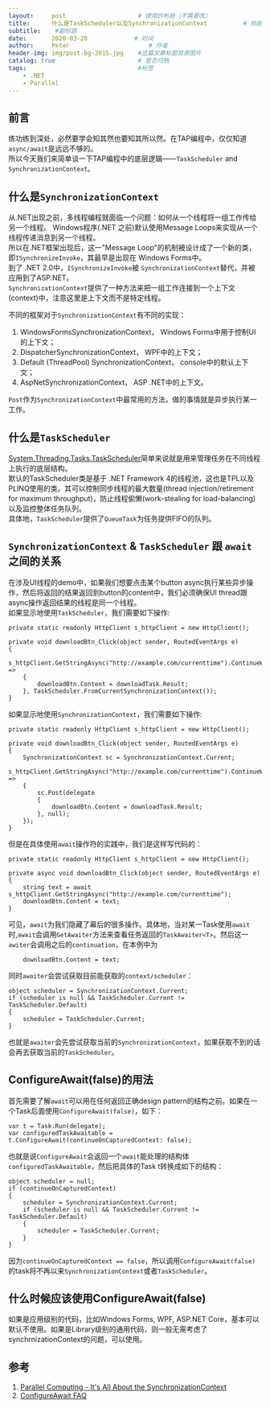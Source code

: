 ```yaml
---
layout:     post                    # 使用的布局（不需要改）
title:      什么是TaskScheduler以及SynchronizationContext          # 标题 
subtitle:    #副标题
date:       2020-03-28             # 时间
author:     Peter                      # 作者
header-img: img/post-bg-2015.jpg    #这篇文章标题背景图片
catalog: true                       # 是否归档
tags:                               #标签
    - .NET
    - Parallel
---
```


## 前言

练功练到深处，必然要学会知其然也要知其所以然。在TAP编程中，仅仅知道`async/await`是远远不够的。  
所以今天我们来简单谈一下TAP编程中的底层逻辑——`TaskScheduler` and `SynchronizationContext`。  

## 什么是`SynchronizationContext`

从.NET出现之前，多线程编程就面临一个问题：如何从一个线程将一组工作传给另一个线程。  Windows程序(.NET 之前)默认使用Message Loops来实现从一个线程传递消息到另一个线程。  
所以在.NET框架出现后，这一"Message Loop"的机制被设计成了一个新的类，即`ISynchronizeInvoke`，其最早是出现在 Windows Forms中。  
到了 .NET 2.0中，`ISynchronizeInvoke`被 `SynchronizationContext`替代，并被应用到了ASP.NET。  
`SynchronizationContext`提供了一种方法来把一组工作连接到一个上下文(context)中，注意这里是上下文而不是特定线程。  

不同的框架对于`SynchronizationContext`有不同的实现：
1. WindowsFormsSynchronizationContext， Windows Forms中用于控制UI的上下文；
2. DispatcherSynchronizationContext， WPF中的上下文；
3. Default (ThreadPool) SynchronizationContext， console中的默认上下文；
4. AspNetSynchronizationContext， ASP .NET中的上下文。

`Post`作为`SynchronizationContext`中最常用的方法，做的事情就是异步执行某一工作。  


## 什么是`TaskScheduler`

[System.Threading.Tasks.TaskScheduler](https://docs.microsoft.com/en-us/dotnet/api/system.threading.tasks.taskscheduler?view=netframework-4.8)简单来说就是用来管理任务在不同线程上执行的底层结构。  
默认的TaskScheduler类是基于 .NET Framework 4的线程池，这也是TPL以及PLINQ使用的类。其可以控制同步线程的最大数量(thread injection/retirement for maximum throughput)，防止线程偷懒(work-stealing for load-balancing)以及监控整体任务队列。  
具体地，`TaskScheduler`提供了`QueueTask`为任务提供FIFO的队列。

## `SynchronizationContext` & `TaskScheduler` 跟 `await`之间的关系

在涉及UI线程的demo中，如果我们想要点击某个button async执行某些异步操作，然后将返回的结果返回到button的content中，我们必须确保UI thread跟async操作返回结果的线程是同一个线程。  
如果显示地使用`TaskScheduler`，我们需要如下操作:

```
private static readonly HttpClient s_httpClient = new HttpClient();

private void downloadBtn_Click(object sender, RoutedEventArgs e)
{
    s_httpClient.GetStringAsync("http://example.com/currenttime").ContinueWith(downloadTask =>
    {
        downloadBtn.Content = downloadTask.Result;
    }, TaskScheduler.FromCurrentSynchronizationContext());
}
```

如果显示地使用`SynchronizationContext`，我们需要如下操作:

```
private static readonly HttpClient s_httpClient = new HttpClient();

private void downloadBtn_Click(object sender, RoutedEventArgs e)
{
    SynchronizationContext sc = SynchronizationContext.Current;
    s_httpClient.GetStringAsync("http://example.com/currenttime").ContinueWith(downloadTask =>
    {
        sc.Post(delegate
        {
            downloadBtn.Content = downloadTask.Result;
        }, null);
    });
}
```

但是在具体使用`await`操作符的实践中，我们是这样写代码的：
```
private static readonly HttpClient s_httpClient = new HttpClient();

private async void downloadBtn_Click(object sender, RoutedEventArgs e)
{
    string text = await s_httpClient.GetStringAsync("http://example.com/currenttime");
    downloadBtn.Content = text;
}
```
可见，`await`为我们隐藏了幕后的很多操作。具体地，当对某一Task使用`await`时,`await`会调用`GetAwaiter`方法来查看任务返回的`TaskAwaiter<T>`。然后这一`awiter`会调用之后的`continuation`，在本例中为
```
    downloadBtn.Content = text;
```
同时`awaiter`会尝试获取目前能获取的`context/scheduler`：
```
object scheduler = SynchronizationContext.Current;
if (scheduler is null && TaskScheduler.Current != TaskScheduler.Default)
{
    scheduler = TaskScheduler.Current;
}
```
也就是`awaiter`会先尝试获取当前的`SynchronizationContext`，如果获取不到的话会再去获取当前的`TaskScheduler`。  

## ConfigureAwait(false)的用法

首先需要了解`await`可以用在任何返回正确design pattern的结构之前。如果在一个Task后面使用`ConfigureAwait(false)`，如下：
```
var t = Task.Run(delegate);
var configuredTaskAwaitable = t.ConfigureAwait(continueOnCapturedContext: false);
```
也就是说`ConfigureAwait`会返回一个`await`能处理的结构体`configuredTaskAwaitable`，然后把具体的Task t转换成如下的结构：
```
object scheduler = null;
if (continueOnCapturedContext)
{
    scheduler = SynchronizationContext.Current;
    if (scheduler is null && TaskScheduler.Current != TaskScheduler.Default)
    {
        scheduler = TaskScheduler.Current;
    }
}
```
因为`continueOnCapturedContext == false`，所以调用`ConfigureAwait(false)`的task将不再以来`SynchronizationContext`或者`TaskScheduler`。  

## 什么时候应该使用ConfigureAwait(false)

如果是应用级别的代码，比如Windows Forms, WPF, ASP.NET Core，基本可以默认不使用。如果是Library级别的通用代码，则一般无需考虑了synchrnizationContext的问题，可以使用。  



## 参考
1. [Parallel Computing - It's All About the SynchronizationContext](https://docs.microsoft.com/en-us/archive/msdn-magazine/2011/february/msdn-magazine-parallel-computing-it-s-all-about-the-synchronizationcontext)  
2. [ConfigureAwait FAQ](https://devblogs.microsoft.com/dotnet/configureawait-faq/)
